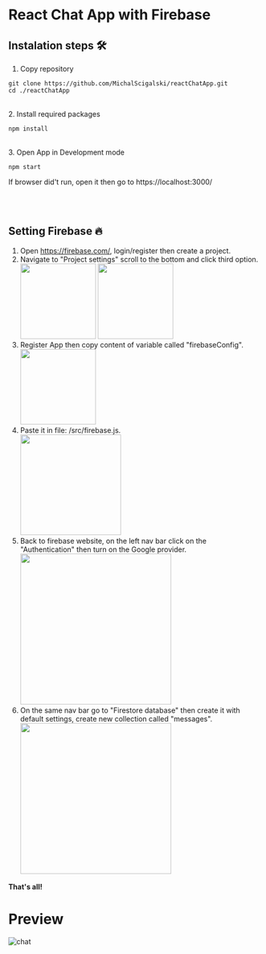 # React Chat App with Firebase

## Instalation steps 🛠️

1. Copy repository
<pre><code>git clone https://github.com/MichalScigalski/reactChatApp.git
cd ./reactChatApp</code></pre>

<br>
2. Install required packages

<pre><code>npm install</code></pre>

<br>
3. Open App in Development mode

<pre><code>npm start
</code></pre>

If browser did't run, open it then go to https://localhost:3000/

<br><br />

## Setting Firebase 🔥

1. Open https://firebase.com/, login/register then create a project. <br />
2. Navigate to "Project settings" scroll to the bottom and click third option. <br /> <img height="150" src="https://user-images.githubusercontent.com/38386731/155026498-6650d1de-8848-4615-b45c-78889aa6d0f8.png">  <img height="150" src="https://user-images.githubusercontent.com/38386731/155028449-4d28b5af-6938-4d2b-8154-417eaa2f7c2d.png"><br />
3. Register App then copy content of variable called "firebaseConfig". <br />  <img height="150" src="https://user-images.githubusercontent.com/38386731/155026464-7f22d7fa-8202-4a73-9649-5dea3d22036f.png"><br />
4. Paste it in file: /src/firebase.js. <br><img height="200" src="https://user-images.githubusercontent.com/38386731/155027579-b79adef1-26d8-4e8e-b0e6-1db18f12dc04.png"> <br />
5. Back to firebase website, on the left nav bar click on the "Authentication" then turn on the Google provider. <br /> <img height="300" src="https://user-images.githubusercontent.com/38386731/155027267-783151b5-f876-41bc-911f-52346870e2f7.png"><br />
6. On the same nav bar go to "Firestore database" then create it with default settings, create new collection called "messages". <br /> <img height="300" src="https://user-images.githubusercontent.com/38386731/155027377-7c62611e-63a9-49de-8c27-cdd4da3b06e7.png"><br />

<b> That's all!</b>

# Preview
![chat](https://user-images.githubusercontent.com/38386731/155026284-e04bcc03-6853-4186-9b8e-dc962af48c59.png)
